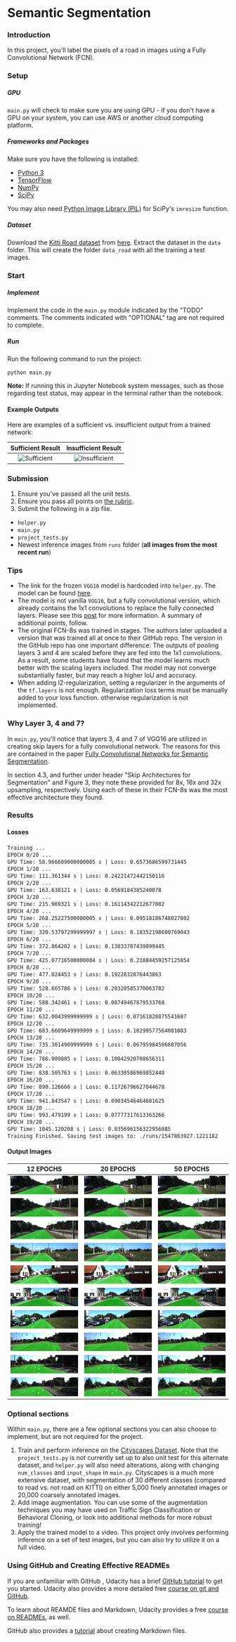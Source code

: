 # Semantic Segmentation
### Introduction
In this project, you'll label the pixels of a road in images using a Fully Convolutional Network (FCN).

### Setup
##### GPU
`main.py` will check to make sure you are using GPU - if you don't have a GPU on your system, you can use AWS or another cloud computing platform.
##### Frameworks and Packages
Make sure you have the following is installed:
 - [Python 3](https://www.python.org/)
 - [TensorFlow](https://www.tensorflow.org/)
 - [NumPy](http://www.numpy.org/)
 - [SciPy](https://www.scipy.org/)

You may also need [Python Image Library (PIL)](https://pillow.readthedocs.io/) for SciPy's `imresize` function.

##### Dataset
Download the [Kitti Road dataset](http://www.cvlibs.net/datasets/kitti/eval_road.php) from [here](http://www.cvlibs.net/download.php?file=data_road.zip).  Extract the dataset in the `data` folder.  This will create the folder `data_road` with all the training a test images.

### Start
##### Implement
Implement the code in the `main.py` module indicated by the "TODO" comments.
The comments indicated with "OPTIONAL" tag are not required to complete.
##### Run
Run the following command to run the project:
```
python main.py
```
**Note:** If running this in Jupyter Notebook system messages, such as those regarding test status, may appear in the terminal rather than the notebook.

#### Example Outputs
Here are examples of a sufficient vs. insufficient output from a trained network:

Sufficient Result          |  Insufficient Result
:-------------------------:|:-------------------------:
![Sufficient](./examples/sufficient_result.png)  |  ![Insufficient](./examples/insufficient_result.png)

### Submission
1. Ensure you've passed all the unit tests.
2. Ensure you pass all points on [the rubric](https://review.udacity.com/#!/rubrics/989/view).
3. Submit the following in a zip file.
 - `helper.py`
 - `main.py`
 - `project_tests.py`
 - Newest inference images from `runs` folder  (**all images from the most recent run**)
 
### Tips
- The link for the frozen `VGG16` model is hardcoded into `helper.py`.  The model can be found [here](https://s3-us-west-1.amazonaws.com/udacity-selfdrivingcar/vgg.zip).
- The model is not vanilla `VGG16`, but a fully convolutional version, which already contains the 1x1 convolutions to replace the fully connected layers. Please see this [post](https://s3-us-west-1.amazonaws.com/udacity-selfdrivingcar/forum_archive/Semantic_Segmentation_advice.pdf) for more information.  A summary of additional points, follow. 
- The original FCN-8s was trained in stages. The authors later uploaded a version that was trained all at once to their GitHub repo.  The version in the GitHub repo has one important difference: The outputs of pooling layers 3 and 4 are scaled before they are fed into the 1x1 convolutions.  As a result, some students have found that the model learns much better with the scaling layers included. The model may not converge substantially faster, but may reach a higher IoU and accuracy. 
- When adding l2-regularization, setting a regularizer in the arguments of the `tf.layers` is not enough. Regularization loss terms must be manually added to your loss function. otherwise regularization is not implemented.

### Why Layer 3, 4 and 7?
In `main.py`, you'll notice that layers 3, 4 and 7 of VGG16 are utilized in creating skip layers for a fully convolutional network. The reasons for this are contained in the paper [Fully Convolutional Networks for Semantic Segmentation](https://arxiv.org/pdf/1605.06211.pdf).

In section 4.3, and further under header "Skip Architectures for Segmentation" and Figure 3, they note these provided for 8x, 16x and 32x upsampling, respectively. Using each of these in their FCN-8s was the most effective architecture they found. 

### Results
#### Losses
```
Training ...
EPOCH 0/20 ...
GPU Time: 58.966609000000005 s | Loss: 0.6573686599731445
EPOCH 1/20 ...
GPU Time: 111.361344 s | Loss: 0.24221472442150116
EPOCH 2/20 ...
GPU Time: 163.638121 s | Loss: 0.0569184385240078
EPOCH 3/20 ...
GPU Time: 215.969321 s | Loss: 0.16114342212677002
EPOCH 4/20 ...
GPU Time: 268.25227500000005 s | Loss: 0.09518186748027802
EPOCH 5/20 ...
GPU Time: 320.53797299999997 s | Loss: 0.18352198600769043
EPOCH 6/20 ...
GPU Time: 372.864202 s | Loss: 0.13033707439899445
EPOCH 7/20 ...
GPU Time: 425.07716500000004 s | Loss: 0.21884459257125854
EPOCH 8/20 ...
GPU Time: 477.024453 s | Loss: 0.1922832876443863
EPOCH 9/20 ...
GPU Time: 528.665786 s | Loss: 0.20320585370063782
EPOCH 10/20 ...
GPU Time: 580.342461 s | Loss: 0.08749467879533768
EPOCH 11/20 ...
GPU Time: 632.0043999999999 s | Loss: 0.07161828875541687
EPOCH 12/20 ...
GPU Time: 683.6609649999999 s | Loss: 0.10299577564001083
EPOCH 13/20 ...
GPU Time: 735.3014909999999 s | Loss: 0.06795984506607056
EPOCH 14/20 ...
GPU Time: 786.909805 s | Loss: 0.10042920708656311
EPOCH 15/20 ...
GPU Time: 838.505763 s | Loss: 0.06330586969852448
EPOCH 16/20 ...
GPU Time: 890.126666 s | Loss: 0.11726796627044678
EPOCH 17/20 ...
GPU Time: 941.843547 s | Loss: 0.09034546464681625
EPOCH 18/20 ...
GPU Time: 993.479199 s | Loss: 0.07777317613363266
EPOCH 19/20 ...
GPU Time: 1045.120208 s | Loss: 0.035696156322956085
Training Finished. Saving test images to: ./runs/1547863927.1221182
```

#### Output Images

| 12 EPOCHS             |  20 EPOCHS | 50 EPOCHS |
|:-------------------------:|:-------------------------:|:-------------------------:|
| ![](runs/12_epochs/um_000000.png)  |  ![](runs/20_epochs/um_000000.png) | ![](runs/50_epochs_FINAL/um_000000.png) |
| ![](runs/12_epochs/um_000001.png)  |  ![](runs/20_epochs/um_000001.png) | ![](runs/50_epochs_FINAL/um_000001.png) |
| ![](runs/12_epochs/um_000002.png)  |  ![](runs/20_epochs/um_000002.png) | ![](runs/50_epochs_FINAL/um_000002.png) |
| ![](runs/12_epochs/um_000003.png)  |  ![](runs/20_epochs/um_000003.png) | ![](runs/50_epochs_FINAL/um_000003.png) |
| ![](runs/12_epochs/um_000012.png)  |  ![](runs/20_epochs/um_000012.png) | ![](runs/50_epochs_FINAL/um_000012.png) |
| ![](runs/12_epochs/um_000013.png)  |  ![](runs/20_epochs/um_000013.png) | ![](runs/50_epochs_FINAL/um_000013.png) |
| ![](runs/12_epochs/um_000014.png)  |  ![](runs/20_epochs/um_000014.png) | ![](runs/50_epochs_FINAL/um_000014.png) |
| ![](runs/12_epochs/umm_000000.png)  |  ![](runs/20_epochs/umm_000000.png) | ![](runs/50_epochs_FINAL/umm_000000.png) |
| ![](runs/12_epochs/umm_000001.png)  |  ![](runs/20_epochs/umm_000001.png) | ![](runs/50_epochs_FINAL/umm_000001.png) |
| ![](runs/12_epochs/umm_000002.png)  |  ![](runs/20_epochs/umm_000002.png) | ![](runs/50_epochs_FINAL/umm_000002.png) |




<!-- ![](path_to_image)
*image_caption* -->

### Optional sections
Within `main.py`, there are a few optional sections you can also choose to implement, but are not required for the project.

1. Train and perform inference on the [Cityscapes Dataset](https://www.cityscapes-dataset.com/). Note that the `project_tests.py` is not currently set up to also unit test for this alternate dataset, and `helper.py` will also need alterations, along with changing `num_classes` and `input_shape` in `main.py`. Cityscapes is a much more extensive dataset, with segmentation of 30 different classes (compared to road vs. not road on KITTI) on either 5,000 finely annotated images or 20,000 coarsely annotated images.
2. Add image augmentation. You can use some of the augmentation techniques you may have used on Traffic Sign Classification or Behavioral Cloning, or look into additional methods for more robust training!
3. Apply the trained model to a video. This project only involves performing inference on a set of test images, but you can also try to utilize it on a full video.
 
### Using GitHub and Creating Effective READMEs
If you are unfamiliar with GitHub , Udacity has a brief [GitHub tutorial](http://blog.udacity.com/2015/06/a-beginners-git-github-tutorial.html) to get you started. Udacity also provides a more detailed free [course on git and GitHub](https://www.udacity.com/course/how-to-use-git-and-github--ud775).

To learn about REAMDE files and Markdown, Udacity provides a free [course on READMEs](https://www.udacity.com/courses/ud777), as well. 

GitHub also provides a [tutorial](https://guides.github.com/features/mastering-markdown/) about creating Markdown files.
